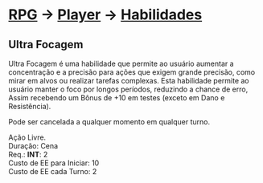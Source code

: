 # [RPG](../../../RPG.md) -> [Player](../../Player.md) -> [Habilidades](../Habilidades.md)

## Ultra Focagem

Ultra Focagem é uma habilidade que permite ao usuário aumentar a concentração e a precisão para ações que exigem grande precisão, como mirar em alvos ou realizar tarefas complexas. Esta habilidade permite ao usuário manter o foco por longos períodos, reduzindo a chance de erro, Assim recebendo um Bônus de +10 em testes (exceto em Dano e Resistência).

Pode ser cancelada a qualquer momento em qualquer turno.

Ação Livre.  
Duração: Cena  
Req.: **INT**: 2  
Custo de EE para Iniciar: 10  
Custo de EE cada Turno: 2
